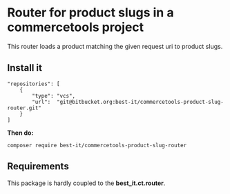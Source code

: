 # Router for product slugs in a commercetools project

This router loads a product matching the given request uri to product slugs.

## Install it

    "repositories": [
        {
            "type": "vcs",
            "url":  "git@bitbucket.org:best-it/commercetools-product-slug-router.git"
        }
    ]
    
**Then do:**

    composer require best-it/commercetools-product-slug-router

## Requirements

This package is hardly coupled to the **best_it.ct.router**.
